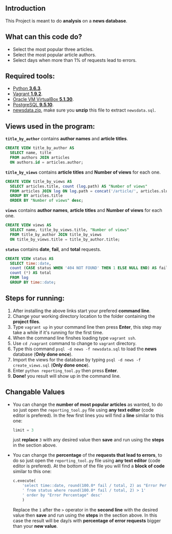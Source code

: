 ## Introduction
This Project is meant to do **analysis** on a **news database**.

## What can this code do?

- Select the most popular three articles.
- Select the most popular article authors.
- Select days when more than 1% of requests lead to errors.

## Required tools:

- [Python **3.6.3**](https://www.python.org/downloads/release/python-363/).
- [Vagrant **1.9.2**](https://www.vagrantup.com/downloads.html).
- [Oracle VM VirtualBox **5.1.30**](https://www.virtualbox.org/wiki/Download_Old_Builds_5_1).
- [PostgreSQL **9.5.10**](https://www.postgresql.org/download/).
- [newsdata.zip](https://d17h27t6h515a5.cloudfront.net/topher/2016/August/57b5f748_newsdata/newsdata.zip), make sure you **unzip** this file to extract `newsdata.sql`.

## Views used in the program:

**`title_by_author`** contains **author names** and **article titles**.

```sql
CREATE VIEW title_by_author AS
  SELECT name, title
  FROM authors JOIN articles
  ON authors.id = articles.author;
```

**`title_by_views`** contains **article titles** and **Number of views** for each one.

```sql
CREATE VIEW title_by_views AS
  SELECT articles.title, count (log.path) AS "Number of views"
  FROM articles JOIN log ON log.path = concat('/article/', articles.slug)
  GROUP BY articles.title
  ORDER BY "Number of views" desc;
```

**`views`** contains **author names**,  **article titles** and **Number of views** for each one.

```sql
CREATE VIEW views AS
  SELECT name, title_by_views.title, "Number of views"
  FROM title_by_author JOIN title_by_views
  ON title_by_views.title = title_by_author.title;
```

**`status`** contains **date**, **fail**, and **total** requests.

```sql
CREATE VIEW status AS
  SELECT time::date,
  count (CASE status WHEN '404 NOT FOUND' THEN 1 ELSE NULL END) AS fail,
  count (*) AS total
  FROM log
  GROUP BY time::date;
```

## Steps for running:

1. After installing the above links start your prefered **command line**.
2. Change your working directory location to the folder containing  the **project files**.
3. Type `vagrant up` in your command line then press **Enter**, this step may take a while if it's running for the first time.
4. When the command line finshes loading type `vagrant ssh`.
5. Use `cd /vagrant` command to change to `vagrant` directory.
6. Type this command `psql -d news -f newsdata.sql` to load the **news** database (**Only done once**).
7. Import the views for the database by typing `psql -d news -f create_views.sql` (**Only done once**).
8. Enter `python reporting_tool.py` then press **Enter**.
9. **Done!** you result will show up in the command line.

## Changable Values
- You can change the **number of most popular articles** as wanted, to do so just open the `reporting_tool.py` file using **any text editor**
(code editor is prefered). In the few first lines you will find a **line** similar to this one:

  ```python
  limit = 3
  ```
  just **replace** `3` with any desired value then **save** and run using the **steps** in the section above.
  
- You can change the **percentage** of the **requests that lead to errors**, to do so just open the `reporting_tool.py` file using **any text editor**
(code editor is prefered). At the bottom of the file you will find a **block of code** similar to this one:

  ```python
  c.execute(
      'select time::date, round(100.0* fail / total, 2) as "Error Percentage"'
      ' from status where round(100.0* fail / total, 2) > 1'
      ' order by "Error Percentage" desc'
      )
  ```

  Replace the `1` after the `>` operator in the **second line** with the desired value then **save** and run using the **steps** in the section above.
  In this case the result will be day/s with **percentage of error requests** bigger than your **new value**.